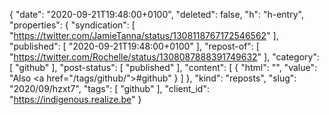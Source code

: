 {
  "date": "2020-09-21T19:48:00+0100",
  "deleted": false,
  "h": "h-entry",
  "properties": {
    "syndication": [
      "https://twitter.com/JamieTanna/status/1308118767172546562"
    ],
    "published": [
      "2020-09-21T19:48:00+0100"
    ],
    "repost-of": [
      "https://twitter.com/Rochelle/status/1308087888391749632"
    ],
    "category": [
      "github"
    ],
    "post-status": [
      "published"
    ],
    "content": [
      {
        "html": "",
        "value": "Also <a href=\"/tags/github/\">#github</a>"
      }
    ]
  },
  "kind": "reposts",
  "slug": "2020/09/hzxt7",
  "tags": [
    "github"
  ],
  "client_id": "https://indigenous.realize.be"
}
